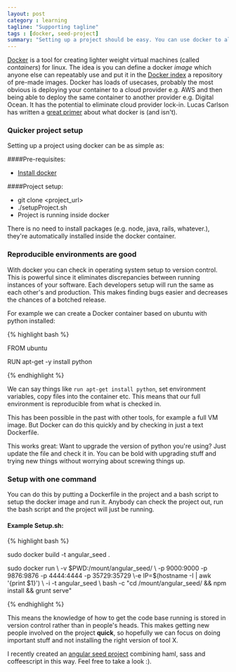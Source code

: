 ```yaml
---
layout: post
category : learning
tagline: "Supporting tagline"
tags : [docker, seed-project]
summary: "Setting up a project should be easy. You can use docker to allow others to have your project running in just one command."
---
```


[Docker](https://www.docker.io) is a tool for creating lighter weight virtual machines (called *containers*) for linux. The idea is you can define a docker *image* which anyone else can repeatably use and put it in the [Docker index](https://index.docker.io) a repository of pre-made images.
Docker has loads of usecases, probably the most obvious is deploying your container to a cloud provider e.g. AWS and then being able to deploy the same container to another provider e.g. Digital Ocean.
It has the potential to eliminate cloud provider lock-in. Lucas Carlson has written a [great primer](http://www.centurylinklabs.com/what-is-docker-and-when-to-use-it/) about what docker is (and isn't).

### Quicker project setup
Setting up a project using docker can be as simple as:

####Pre-requisites:

* [Install docker](http://docs.docker.com/installation/ubuntulinux/)

####Project setup:

* git clone <project_url>
* ./setupProject.sh
* Project is running inside docker

There is no need to install packages (e.g. node, java, rails, whatever.), they're automatically installed inside the docker container.

### Reproducible environments are good

With docker you can check in operating system setup to version control. This is powerful since it eliminates discrepancies
between running instances of your software. Each developers setup will run the same as each other's and production. This makes
finding bugs easier and decreases the chances of a botched release.

For example we can create a Docker container based on ubuntu with python installed:

{% highlight bash %}

FROM ubuntu

RUN apt-get -y install python

{% endhighlight %}

We can say things like `run apt-get install python`, set environment variables, copy files into the container etc.
This means that our full environment is reproducible from what is checked in.

This has been possible in the past with other tools, for example a full VM image. But Docker can do this quickly and by checking in just a text Dockerfile.

This works great: Want to upgrade the version of python you're using? Just update the file and check it in. You can be bold with
upgrading stuff and trying new things without worrying about screwing things up.

### Setup with one command

You can do this by putting a Dockerfile in the project and a bash script to setup the docker image and run it.
Anybody can check the project out, run the bash script and the project will just be running.

#### Example Setup.sh:
{% highlight bash %}


sudo docker build -t angular_seed .

sudo docker run
\ -v $PWD:/mount/angular_seed/
\ -p 9000:9000 -p 9876:9876 -p 4444:4444 -p 35729:35729
\-e IP=$(hostname -I | awk '{print $1}')
\ -i -t angular_seed
\ bash -c "cd /mount/angular_seed/ && npm install && grunt serve"

{% endhighlight %}

This means the knowledge of how to get the code base running is stored in version control rather than in people's heads.
This makes getting new people involved on the project **quick**, so hopefully we can focus on doing important stuff and not installing the right version of tool X.

I recently created an [angular seed project](https://github.com/richardgill/dockered-angular-seed) combining haml, sass and coffeescript in this way. Feel free to take a look :).
